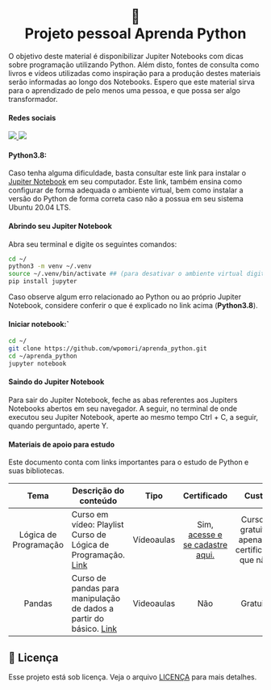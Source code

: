 <h1 align="center">
📄<br>Projeto pessoal Aprenda Python
</h1>
O objetivo deste material é disponibilizar Jupiter Notebooks com dicas sobre programação utilizando Python. Além disto, fontes de consulta como livros e vídeos utilizadas como inspiração para a produção destes materiais serão informadas ao longo dos Notebooks. Espero que este material sirva para o aprendizado de pelo menos uma pessoa, e que possa ser algo transformador.  

#### Redes sociais
<a href="https://www.linkedin.com/in/wellington-pine-omori-81b3bb10b" alt="Linkedin">
  <img src="https://img.shields.io/badge/-Linkedin-0e76a8?style=flat-square&logo=Linkedin&logoColor=white&link=https://www.linkedin.com/in/wellington-pine-omori-81b3bb10b" />
</a>
<a href="[#](https://www.instagram.com/wellingtonpine/)" alt="Instagram">
  <img src="https://img.shields.io/badge/-Instagram-DF0174?style=flat-square&labelColor=DF0174&logo=instagram&logoColor=white&link=https://www.instagram.com/wellingtonpine" />
</a>


#### Python3.8:  
Caso tenha alguma dificuldade, basta consultar este link para instalar o [Jupiter Notebook](https://www.digitalocean.com/community/tutorials/how-to-set-up-jupyter-notebook-with-python-3-on-ubuntu-20-04-and-connect-via-ssh-tunneling-pt) em seu computador. Este link, também ensina como configurar de forma adequada o ambiente virtual, bem como instalar a versão do Python de forma correta caso não a possua em seu sistema Ubuntu 20.04 LTS.  


#### Abrindo seu Jupiter Notebook  
Abra seu terminal e digite os seguintes comandos:
```bash
cd ~/
python3 -m venv ~/.venv  
source ~/.venv/bin/activate ## (para desativar o ambiente virtual digite deactivate)  
pip install jupyter  
```
Caso observe algum erro relacionado ao Python ou ao próprio Jupiter Notebook, considere conferir o que é explicado no link acima (<strong>Python3.8</strong>).  


#### Iniciar notebook:`  
```bash
cd ~/
git clone https://github.com/wpomori/aprenda_python.git
cd ~/aprenda_python
jupyter notebook  
```


#### Saindo do Jupiter Notebook  
Para sair do Jupiter Notebook, feche as abas referentes aos Jupiters Notebooks abertos em seu navegador. A seguir, no terminal de onde executou seu Jupiter Notebook, aperte ao mesmo tempo Ctrl + C, a seguir, quando perguntado, aperte Y.  



#### Materiais de apoio para estudo

<p>Este documento conta com links importantes para o estudo de Python e suas bibliotecas.</p>


Tema|<center>Descrição do conteúdo|<center>Tipo|<center>Certificado|<center>Custo
:------------------:|----------------------------|:------------:|:---:|:-----------------:
Lógica de Programação|<justify>Curso em vídeo: Playlist Curso de Lógica de Programação. [Link](https://www.youtube.com/watch?v=8mei6uVttho&list=PLHz_AreHm4dmSj0MHol_aoNYCSGFqvfXV&ab_channel=CursoemV%C3%ADdeo)|Vídeoaulas|Sim, [acesse e se cadastre aqui.](https://www.cursoemvideo.com/)|Curso é gratuito, apenas o certificado que não.
Pandas|<justify>Curso de pandas para manipulação de dados a partir do básico. [Link](encurtador.com.br/mpzU8)|Videoaulas|Não|Gratuito


## 🍜 Licença

Esse projeto está sob licença. Veja o arquivo [LICENÇA](LICENSE.md) para mais detalhes.<br>

